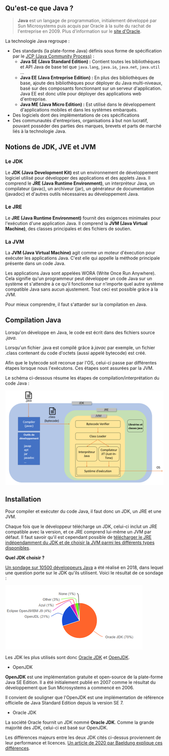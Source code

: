 ## Qu'est-ce que Java ?

> **Java** est un langage de programmation, initialement développé par Sun Microsystems puis acquis par Oracle à la suite du rachat de l'entreprise en 2009. Plus d'information sur le [site d'Oracle](https://www.oracle.com/fr/java/).

La technologie Java regroupe :

- Des standards (la plate-forme Java) définis sous forme de spécification par le [JCP (Java Community Process)](https://www.jcp.org/) :
	- **Java SE (Java Standard Edition) :** Contient toutes les bibliothéques et API Java de base tel que `java.lang`, `java.io`, `java.net`, `java.util` ...
	- **Java EE (Java Entreprise Edition) :** En plus des bibliothèques de base, ajoute des bibliothèques pour déployer du Java multi-niveaux, basé sur des composants fonctionnant sur un serveur d'application. Java EE est donc utile pour déployer des applications web d'entreprise.
	- **Java ME (Java Micro Edition) :** Est utilisé dans le développement d'applications mobiles et dans les systèmes embarqués.
- Des logiciels dont des implémentations de ces spécifications
- Des communautés d'entreprises, organisations à but non lucratif, pouvant posséder des parties des marques, brevets et parts de marché liés à la technologie Java.

## Notions de JDK, JVE et JVM

### Le JDK

Le **JDK (Java Development Kit)** est un environnement de développement logiciel utilisé pour développer des applications et des applets Java. Il comprend le **JRE (Java Runtime Environment)**, un interpréteur Java, un compilateur (javac), un archiveur (jar), un générateur de documentation (javadoc) et d'autres outils nécessaires au développement Java.

### Le JRE

Le **JRE (Java Runtime Environment)** fournit des exigences minimales pour l'exécution d'une application Java. Il comprend la **JVM (Java Virtual Machine)**, des classes principales et des fichiers de soutien.

### La JVM

La **JVM (Java Virtual Machine)** agit comme un moteur d'éxecution pour exécuter les applications Java. C'est elle qui appelle la méthode principale présente dans un code Java.

Les applications Java sont appelées WORA (Write Once Run Anywhere). Cela signifie qu'un programmeur peut développer un code Java sur un système et s'attendre à ce qu'il fonctionne sur n'importe quel autre système compatible Java sans aucun ajustement. Tout ceci est possible grâce à la JVM.

Pour mieux comprendre, il faut s'attarder sur la compilation en Java.

## Compilation Java

Lorsqu'on développe en Java, le code est écrit dans des fichiers source *.java*.

Lorsqu'un fichier .java est compilé grâce à *javac* par exemple, un fichier .class contenant du code d'octets (aussi appelé bytecode) est créé.

Afin que le bytecode soit reconue par l'OS, celui-ci passe par différentes étapes lorsque nous l'exécutons. Ces étapes sont assurées par la JVM.

Le schéma ci-dessous résume les étapes de compilation/interprétation du code Java :

![Compilation Java](/img/comp_java.png)


## Installation

Pour compiler et exécuter du code Java, il faut donc un JDK, un JRE et une JVM.

Chaque fois que le développeur télécharge un JDK, celui-ci inclut un JRE compatible avec la version, et ce JRE comprend lui-même un JVM par défaut. Il faut savoir qu'il est cependant possible de [télécharger le JRE indépendamment du JDK et de choisir la JVM parmi les différents types disponibles](https://www.oracle.com/java/technologies/javase-jre8-downloads.html).

**Quel JDK choisir ?**

[Un sondage sur 10500 développeurs Java](https://blogs.oracle.com/javamagazine/the-largest-survey-ever-of-java-developers) a été réalisé en 2018, dans lequel une question porte sur le JDK qu'ils utilisent.
Voici le résultat de ce sondage :

![Survey Java 2018](/img/jdk_survey_2018.png)

Les JDK les plus utilisés sont donc [Oracle JDK](https://www.oracle.com/fr/java/technologies/javase-downloads.html) et [OpenJDK](https://openjdk.java.net/).

- OpenJDK

**OpenJDK** est une implémentation gratuite et open-source de la plate-forme Java SE Edition. Il a été initialement publié en 2007 comme le résultat du développement que Sun Microsystems a commencé en 2006.

Il convient de souligner que l'OpenJDK est une implémentation de référence officielle de Java Standard Edition depuis la version SE 7.

- Oracle JDK

La société Oracle fournit un JDK nommé **Oracle JDK**.
Comme la grande majorité des JDK, celui-ci est basé sur OpenJDK.

Les différences majeurs entre les deux JDK cités ci-dessus proviennent de leur performance et licences. [Un article de 2020 par Baeldung explique ces différences](https://www.baeldung.com/oracle-jdk-vs-openjdk).